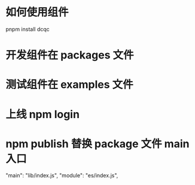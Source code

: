 <!--
 * @Date: 2023-10-17 15:20:53
 * @Auth: 463997479@qq.com
 * @LastEditors: 463997479@qq.com
 * @LastEditTime: 2023-10-17 15:31:22
 * @FilePath: \dcqc-component\README.md
-->

# 如何使用组件

pnpm install dcqc

# 开发组件在 packages 文件

# 测试组件在 examples 文件

# 上线 npm login

# npm publish 替换 package 文件 main 入口

<div>

"main": "lib/index.js",
"module": "es/index.js",

</div>
